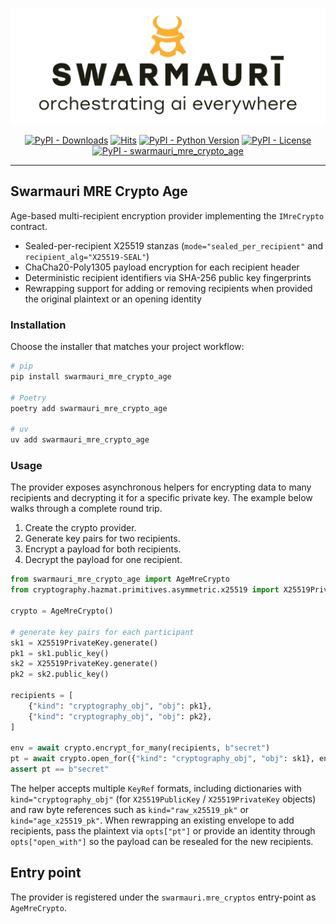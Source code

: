![Swarmauri Logo](https://github.com/swarmauri/swarmauri-sdk/blob/3d4d1cfa949399d7019ae9d8f296afba773dfb7f/assets/swarmauri.brand.theme.svg)

<p align="center">
    <a href="https://pypi.org/project/swarmauri_mre_crypto_age/">
        <img src="https://img.shields.io/pypi/dm/swarmauri_mre_crypto_age" alt="PyPI - Downloads"/></a>
    <a href="https://hits.sh/github.com/swarmauri/swarmauri-sdk/tree/master/pkgs/standards/swarmauri_mre_crypto_age/">
        <img alt="Hits" src="https://hits.sh/github.com/swarmauri/swarmauri-sdk/tree/master/pkgs/standards/swarmauri_mre_crypto_age.svg"/></a>
    <a href="https://pypi.org/project/swarmauri_mre_crypto_age/">
        <img src="https://img.shields.io/pypi/pyversions/swarmauri_mre_crypto_age" alt="PyPI - Python Version"/></a>
    <a href="https://pypi.org/project/swarmauri_mre_crypto_age/">
        <img src="https://img.shields.io/pypi/l/swarmauri_mre_crypto_age" alt="PyPI - License"/></a>
    <a href="https://pypi.org/project/swarmauri_mre_crypto_age/">
        <img src="https://img.shields.io/pypi/v/swarmauri_mre_crypto_age?label=swarmauri_mre_crypto_age&color=green" alt="PyPI - swarmauri_mre_crypto_age"/></a>
</p>

---

## Swarmauri MRE Crypto Age

Age-based multi-recipient encryption provider implementing the `IMreCrypto` contract.

- Sealed-per-recipient X25519 stanzas (`mode="sealed_per_recipient"` and `recipient_alg="X25519-SEAL"`)
- ChaCha20-Poly1305 payload encryption for each recipient header
- Deterministic recipient identifiers via SHA-256 public key fingerprints
- Rewrapping support for adding or removing recipients when provided the original plaintext or an opening identity

### Installation

Choose the installer that matches your project workflow:

```bash
# pip
pip install swarmauri_mre_crypto_age

# Poetry
poetry add swarmauri_mre_crypto_age

# uv
uv add swarmauri_mre_crypto_age
```

### Usage

The provider exposes asynchronous helpers for encrypting data to many
recipients and decrypting it for a specific private key.  The example below
walks through a complete round trip.

1. Create the crypto provider.
2. Generate key pairs for two recipients.
3. Encrypt a payload for both recipients.
4. Decrypt the payload for one recipient.

```python
from swarmauri_mre_crypto_age import AgeMreCrypto
from cryptography.hazmat.primitives.asymmetric.x25519 import X25519PrivateKey

crypto = AgeMreCrypto()

# generate key pairs for each participant
sk1 = X25519PrivateKey.generate()
pk1 = sk1.public_key()
sk2 = X25519PrivateKey.generate()
pk2 = sk2.public_key()

recipients = [
    {"kind": "cryptography_obj", "obj": pk1},
    {"kind": "cryptography_obj", "obj": pk2},
]

env = await crypto.encrypt_for_many(recipients, b"secret")
pt = await crypto.open_for({"kind": "cryptography_obj", "obj": sk1}, env)
assert pt == b"secret"
```

The helper accepts multiple `KeyRef` formats, including dictionaries with
`kind="cryptography_obj"` (for `X25519PublicKey` / `X25519PrivateKey` objects)
and raw byte references such as `kind="raw_x25519_pk"` or `kind="age_x25519_pk"`.
When rewrapping an existing envelope to add recipients, pass the plaintext via
`opts["pt"]` or provide an identity through `opts["open_with"]` so the payload
can be resealed for the new recipients.

## Entry point

The provider is registered under the `swarmauri.mre_cryptos` entry-point as `AgeMreCrypto`.
